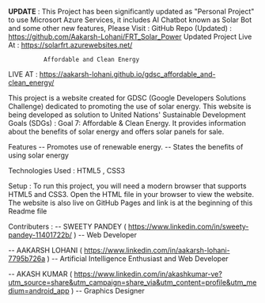 **UPDATE** : This Project has been significantly updated as "Personal Project" to use Microsort Azure Services, it includes AI Chatbot known as Solar Bot and some other new features, Please Visit : 
GitHub Repo (Updated) : https://github.com/Aakarsh-Lohani/FRT_Solar_Power 
Updated Project Live At : https://solarfrt.azurewebsites.net/
              
              
              
              Affordable and Clean Energy

LIVE AT : https://aakarsh-lohani.github.io/gdsc_affordable_and-clean_energy/

This project is a website created for GDSC (Google Developers Solutions Challenge) dedicated to promoting the use of solar energy. This website is being developed as solution to United Nations' Sustainable Development Goals (SDGs) : 
Goal 7: Affordable & Clean Energy.
It provides information about the benefits of solar energy and offers solar panels for sale.

Features
 -- Promotes use of renewable energy.
 -- States the benefits of using solar energy

Technologies Used :
HTML5 , CSS3

Setup :
To run this project, you will need a modern browser that supports HTML5 and CSS3. Open the HTML file in your browser to view the website.
The website is also live on GitHub Pages and link is at the beginning of this Readme file

Contributers :
 -- SWEETY PANDEY ( https://www.linkedin.com/in/sweety-pandey-11401722b/ )
   -- Web Developer
   
 -- AAKARSH LOHANI ( https://www.linkedin.com/in/aakarsh-lohani-7795b726a )
   -- Artificial Intelligence Enthusiast and Web Developer
   
 -- AKASH KUMAR ( https://www.linkedin.com/in/akashkumar-ve?utm_source=share&utm_campaign=share_via&utm_content=profile&utm_medium=android_app )
   -- Graphics Designer 

